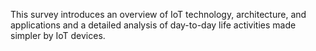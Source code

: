 This survey introduces an overview of IoT technology, architecture, and applications and a detailed analysis of day-to-day life activities made simpler by IoT devices.

